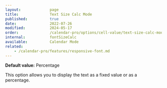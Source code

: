 ```yaml
---
layout:             page
title:              Text Size Calc Mode
published:          true
date:               2022-07-26
modified:           2024-05-17
order:              /calendar-pro/options/cell-value/text-size-calc-mode
internal:           fontSizeCalc
available:          Calendar Mode
related:
    - /calendar-pro/features/responsive-font.md
---
```

**Default value:** Percentage

This option allows you to display the text as a fixed value or as a percentage.